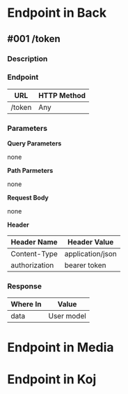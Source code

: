 # Endpoint in Back

## #001 /token

### Description

### Endpoint

| URL    | HTTP Method |
| ------ | ----------- |
| /token | Any         |

### Parameters

**Query Parameters**

none

**Path Parmeters**

none

**Request Body**

none

**Header**

| Header Name   | Header Value     |
| ------------- | ---------------- |
| Content-Type  | application/json |
| authorization | bearer token     |

### Response

| Where In | Value      |
| -------- | ---------- |
| data     | User model |

# Endpoint in Media

# Endpoint in Koj
